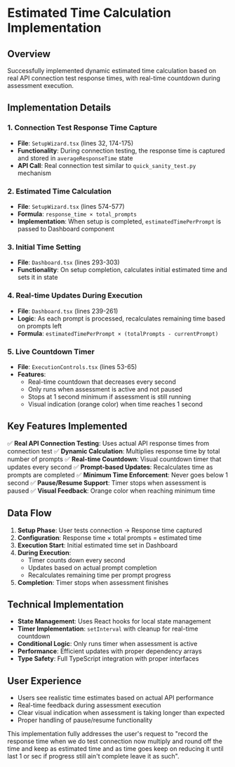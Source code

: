 # Estimated Time Calculation Implementation

## Overview
Successfully implemented dynamic estimated time calculation based on real API connection test response times, with real-time countdown during assessment execution.

## Implementation Details

### 1. Connection Test Response Time Capture
- **File**: `SetupWizard.tsx` (lines 32, 174-175)
- **Functionality**: During connection testing, the response time is captured and stored in `averageResponseTime` state
- **API Call**: Real connection test similar to `quick_sanity_test.py` mechanism

### 2. Estimated Time Calculation
- **File**: `SetupWizard.tsx` (lines 574-577)
- **Formula**: `response_time × total_prompts`
- **Implementation**: When setup is completed, `estimatedTimePerPrompt` is passed to Dashboard component

### 3. Initial Time Setting
- **File**: `Dashboard.tsx` (lines 293-303)
- **Functionality**: On setup completion, calculates initial estimated time and sets it in state

### 4. Real-time Updates During Execution
- **File**: `Dashboard.tsx` (lines 239-261)
- **Logic**: As each prompt is processed, recalculates remaining time based on prompts left
- **Formula**: `estimatedTimePerPrompt × (totalPrompts - currentPrompt)`

### 5. Live Countdown Timer
- **File**: `ExecutionControls.tsx` (lines 53-65)
- **Features**:
  - Real-time countdown that decreases every second
  - Only runs when assessment is active and not paused
  - Stops at 1 second minimum if assessment is still running
  - Visual indication (orange color) when time reaches 1 second

## Key Features Implemented

✅ **Real API Connection Testing**: Uses actual API response times from connection test
✅ **Dynamic Calculation**: Multiplies response time by total number of prompts
✅ **Real-time Countdown**: Visual countdown timer that updates every second
✅ **Prompt-based Updates**: Recalculates time as prompts are completed
✅ **Minimum Time Enforcement**: Never goes below 1 second
✅ **Pause/Resume Support**: Timer stops when assessment is paused
✅ **Visual Feedback**: Orange color when reaching minimum time

## Data Flow

1. **Setup Phase**: User tests connection → Response time captured
2. **Configuration**: Response time × total prompts = estimated time
3. **Execution Start**: Initial estimated time set in Dashboard
4. **During Execution**: 
   - Timer counts down every second
   - Updates based on actual prompt completion
   - Recalculates remaining time per prompt progress
5. **Completion**: Timer stops when assessment finishes

## Technical Implementation

- **State Management**: Uses React hooks for local state management
- **Timer Implementation**: `setInterval` with cleanup for real-time countdown
- **Conditional Logic**: Only runs timer when assessment is active
- **Performance**: Efficient updates with proper dependency arrays
- **Type Safety**: Full TypeScript integration with proper interfaces

## User Experience

- Users see realistic time estimates based on actual API performance
- Real-time feedback during assessment execution
- Clear visual indication when assessment is taking longer than expected
- Proper handling of pause/resume functionality

This implementation fully addresses the user's request to "record the response time when we do test connection now multiply and round off the time and keep as estimated time and as time goes keep on reducing it until last 1 or sec if progress still ain't complete leave it as such".